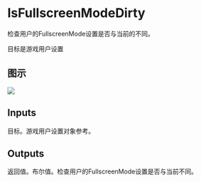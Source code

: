 # IsFullscreenModeDirty

检查用户的FullscreenMode设置是否与当前的不同。

目标是游戏用户设置

## 图示

![]($-20221218-20573446.png)

## Inputs

目标。游戏用户设置对象参考。  

## Outputs

返回值。布尔值。检查用户的FullscreenMode设置是否与当前不同。
